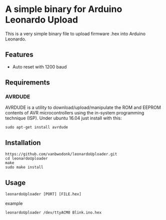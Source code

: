 # A simple binary for Arduino Leonardo Upload

This is a very simple binary file to upload firmware .hex into Arduino Leonardo.

## Features

- Auto reset with 1200 baud

## Requirements

### AVRDUDE
AVRDUDE is a utility to download/upload/manipulate the ROM and EEPROM contents of AVR microcontrollers using the in-system programming technique (ISP). Under ubuntu 16.04 just install with this:
```
sudo apt-get install avrdude
```

## Installation

```
https://github.com/vanbwodonk/leonardoUploader.git
cd leonardoUploader
make
sudo make install
```

## Usage

```
leonardoUploader [PORT] [FILE.hex]
```
example
```
leonardoUploader /dev/ttyACM0 Blink.ino.hex
```
